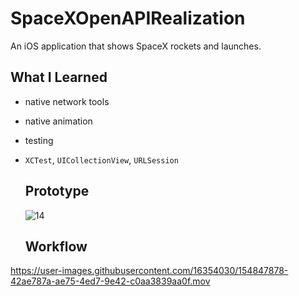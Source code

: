 # SpaceXOpenAPIRealization

An iOS application that shows SpaceX rockets and launches.

## What I Learned
 - native network tools
 - native animation
 - testing

 - ```XCTest```, ```UICollectionView```, ```URLSession```

   ## Prototype
   ![14](https://user-images.githubusercontent.com/16354030/149416623-f41033eb-d0b2-40cc-a197-970b7b8fe744.png)

   ## Workflow 
https://user-images.githubusercontent.com/16354030/154847878-42ae787a-ae75-4ed7-9e42-c0aa3839aa0f.mov

